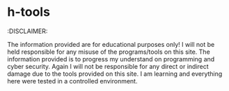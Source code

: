 # h-tools

:DISCLAIMER:

The information provided are for educational purposes only! I will not be held responsible for any misuse of the programs/tools on this site.
The information provided is to progress my understand on programming and cyber security. 
Again I will not be responsible for any direct or indirect damage due to the tools provided on this site. I am learning and everything here
  were tested in a controlled environment.
